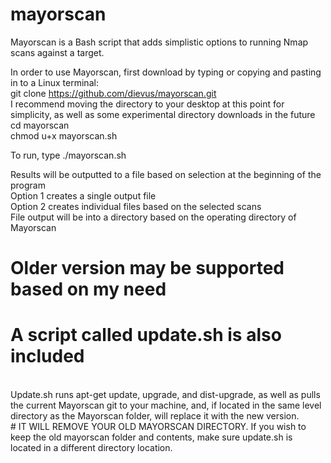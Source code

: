 # mayorscan

Mayorscan is a Bash script that adds simplistic options to running Nmap scans against a target.


In order to use Mayorscan, first download by typing or copying and pasting in to a Linux terminal:
  <br>git clone https://github.com/dievus/mayorscan.git
  <br>I recommend moving the directory to your desktop at this point for simplicity, as well as some experimental directory downloads in the future
  <br>cd mayorscan
  <br>chmod u+x mayorscan.sh
  
To run, type ./mayorscan.sh
  
Results will be outputted to a file based on selection at the beginning of the program
  <br>Option 1 creates a single output file
  <br>Option 2 creates individual files based on the selected scans
<br>File output will be into a directory based on the operating directory of Mayorscan

# Older version may be supported based on my need

# A script called update.sh is also included
<br>
Update.sh runs apt-get update, upgrade, and dist-upgrade, as well as pulls the current Mayorscan git to your machine, and, if located in the same level directory as the Mayorscan folder, will replace it with the new version.  
<br>
# IT WILL REMOVE YOUR OLD MAYORSCAN DIRECTORY. 
If you wish to keep the old mayorscan folder and contents, make sure update.sh is located in a different directory location.
